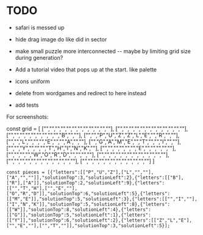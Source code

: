 # TODO

- safari is messed up

- hide drag image do like did in sector
  
- make small puzzle more interconnected -- maybe by limiting grid size during generation?

- Add a tutorial video that pops up at the start. like palette

- icons uniform
- delete from wordgames and redirect to here instead
- add tests

For screenshots:

  const grid = [
    ["","","","","","","","","","","",""],
    ["","","","","","","","","","","",""],
    ["","","","","","","","","","B","",""],
    ["","","P","U","Z","Z","L","E","","R","",""],
    ["","","L","","","","E","","","A","",""],
    ["","G","A","M","E","","T","","","I","",""],
    ["","","Y","","","","T","H","I","N","K",""],
    ["","","","","","","E","","","","",""],
    ["","","","","W","O","R","D","","","",""],
    ["","","","","","","","","","","",""],
    ["","","","","","","","","","","",""],
    ["","","","","","","","","","","",""]
  ]

    const pieces = [{"letters":[["P","U","Z"],["L","",""],["A","",""]],"solutionTop":3,"solutionLeft":2},{"letters":[["B"],["R"],["A"]],"solutionTop":2,"solutionLeft":9},{"letters":[["","T","H"],["","E",""],["O","R","D"]],"solutionTop":6,"solutionLeft":5},{"letters":[["M","E"]],"solutionTop":5,"solutionLeft":3},{"letters":[["","I",""],["I","N","K"]],"solutionTop":5,"solutionLeft":8},{"letters":[["W"]],"solutionTop":8,"solutionLeft":4},{"letters":[["G"]],"solutionTop":5,"solutionLeft":1},{"letters":[["Y"]],"solutionTop":6,"solutionLeft":2},{"letters":[["Z","L","E"],["","E",""],["","T",""]],"solutionTop":3,"solutionLeft":5}];
